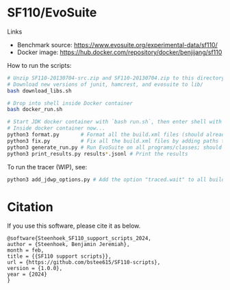 # SF110/EvoSuite

Links
- Benchmark source: https://www.evosuite.org/experimental-data/sf110/
- Docker image: https://hub.docker.com/repository/docker/benjijang/sf110

How to run the scripts:

```bash
# Unzip SF110-20130704-src.zip and SF110-20130704.zip to this directory, don't overwrite build.xmls
# Download new versions of junit, hamcrest, and evosuite to lib/
bash download_libs.sh

# Drop into shell inside Docker container
bash docker_run.sh

# Start JDK docker container with `bash run.sh`, then enter shell with `docker exec -it sf110 bash`
# Inside docker container now...
python3 format.py       # Format all the build.xml files (should already be formatted in this repo)
python3 fix.py          # Fix all the build.xml files by adding paths to the correct libraries (should already be applied to this repo)
python3 generate_run.py # Run EvoSuite on all programs/classes; should take a long time!
python3 print_results.py results*.jsonl # Print the results
```

To run the tracer (WIP), see:

```bash
python3 add_jdwp_options.py # Add the option "traced.wait" to all build.xml files
```

# Citation

If you use this software, please cite it as below.

```
@software{Steenhoek_SF110_support_scripts_2024,
author = {Steenhoek, Benjamin Jeremiah},
month = feb,
title = {{SF110 support scripts}},
url = {https://github.com/bstee615/SF110-scripts},
version = {1.0.0},
year = {2024}
}
```
